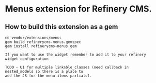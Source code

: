 # Menus extension for Refinery CMS.

## How to build this extension as a gem

    cd vendor/extensions/menus
    gem build refinerycms-menus.gemspec
    gem install refinerycms-menus.gem

    If you want to use the widget remember to add it to your refinery widget configuration

    TODO - UI for multiple linkable_classes (need callback in nested_models so there is a place to
    add the JS for the menu items partials).
